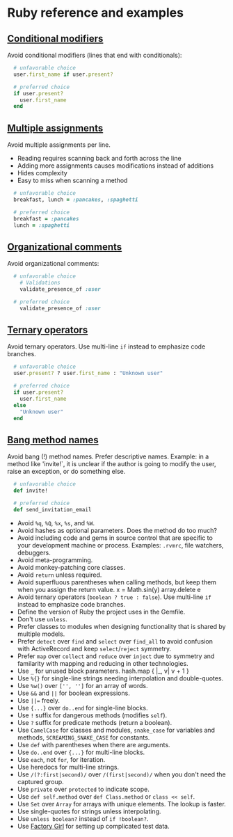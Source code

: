 # Ruby reference and examples

## [Conditional modifiers](#conditional-modifiers)

Avoid conditional modifiers (lines that end with conditionals):

```ruby
  # unfavorable choice
  user.first_name if user.present?

  # preferred choice
  if user.present?
    user.first_name
  end
```

## [Multiple assignments](#multiple-assignments)

Avoid multiple assignments per line.

- Reading requires scanning back and forth across the line
- Adding more assignments causes modifications instead of additions
- Hides complexity
- Easy to miss when scanning a method

```ruby
  # unfavorable choice
  breakfast, lunch = :pancakes, :spaghetti

  # preferred choice
  breakfast = :pancakes
  lunch = :spaghetti
```

## [Organizational comments](#organizational-comments)

Avoid organizational comments:

```ruby
  # unfavorable choice
    # Validations
    validate_presence_of :user

  # preferred choice
    validate_presence_of :user
```

## [Ternary operators](#ternary-operators)

Avoid ternary operators. Use multi-line `if` instead to emphasize code branches.

```ruby
  # unfavorable choice
  user.present? ? user.first_name : "Unknown user"

  # preferred choice
  if user.present?
    user.first_name
  else
    "Unknown user"
  end
```

## [Bang method names](#bang-method-names)

Avoid bang (!) method names. Prefer descriptive names.
Example: in a method like 'invite!`, it is unclear if the author is going to
modify the user, raise an exception, or do something else.

```ruby
  # unfavorable choice
  def invite!

  # preferred choice
  def send_invitation_email
```






* Avoid `%q`, `%Q`, `%x`, `%s`, and `%W`.
* Avoid hashes as optional parameters. Does the method do too much?
* Avoid including code and gems in source control that are specific to your
  development machine or process. Examples: `.rvmrc`, file watchers, debuggers.
* Avoid meta-programming.
* Avoid monkey-patching core classes.
* Avoid `return` unless required.
* Avoid superfluous parentheses when calling methods, but keep them when you
  assign the return value.
        x = Math.sin(y)
        array.delete e
* Avoid ternary operators (`boolean ? true : false`). Use multi-line `if`
  instead to emphasize code branches.
* Define the version of Ruby the project uses in the Gemfile.
* Don't use `unless`.
* Prefer classes to modules when designing functionality that is shared by
  multiple models.
* Prefer `detect` over `find` and `select` over `find_all` to avoid confusion
  with ActiveRecord and keep `select`/`reject` symmetry.
* Prefer `map` over `collect` and `reduce` over `inject` due to symmetry and
  familarity with mapping and reducing in other technologies.
* Use `_` for unused block parameters.
        hash.map { |_, v| v + 1 }
* Use `%{}` for single-line strings needing interpolation and double-quotes.
* Use `%w()` over `['', '']` for an array of words.
* Use `&&` and `||` for boolean expressions.
* Use `||=` freely.
* Use `{...}` over `do..end` for single-line blocks.
* Use `!` suffix for dangerous methods (modifies `self`).
* Use `?` suffix for predicate methods (return a boolean).
* Use `CamelCase` for classes and modules, `snake_case` for variables and
  methods, `SCREAMING_SNAKE_CASE` for constants.
* Use `def` with parentheses when there are arguments.
* Use `do..end` over `{...}` for multi-line blocks.
* Use `each`, not `for`, for iteration.
* Use heredocs for multi-line strings.
* Use `/(?:first|second)/` over `/(first|second)/` when you don't need the
  captured group.
* Use `private` over `protected` to indicate scope.
* Use `def self.method` over `def Class.method` or `class << self`.
* Use `Set` over `Array` for arrays with unique elements. The lookup is faster.
* Use single-quotes for strings unless interpolating.
* Use `unless boolean?` instead of `if !boolean?`.
* Use [Factory Girl](https://github.com/thoughtbot/factory_girl) for setting up
  complicated test data.
